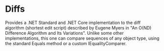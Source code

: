# Diffs
Provides a .NET Standard and .NET Core implementation to the diff algorithm (shortest edit script) described by Eugene Myers in "An O(ND) Difference Algorithm and Its Variations". Unlike some other implementations, this one can compare sequences of any object type, using the standard Equals method or a custom IEqualityComparer.
